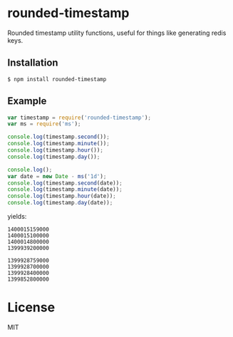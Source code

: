 
# rounded-timestamp

  Rounded timestamp utility functions, useful for
  things like generating redis keys.

## Installation

```
$ npm install rounded-timestamp
```

## Example

```js
var timestamp = require('rounded-timestamp');
var ms = require('ms');

console.log(timestamp.second());
console.log(timestamp.minute());
console.log(timestamp.hour());
console.log(timestamp.day());

console.log();
var date = new Date - ms('1d');
console.log(timestamp.second(date));
console.log(timestamp.minute(date));
console.log(timestamp.hour(date));
console.log(timestamp.day(date));
```

yields:

```
1400015159000
1400015100000
1400014800000
1399939200000

1399928759000
1399928700000
1399928400000
1399852800000
```

# License

  MIT